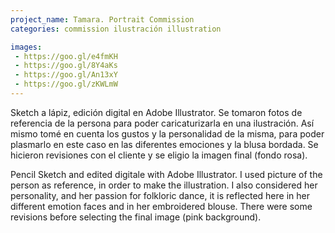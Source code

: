 ```yaml
---
project_name: Tamara. Portrait Commission
categories: commission ilustración illustration

images:
 - https://goo.gl/e4fmKH
 - https://goo.gl/8Y4aKs
 - https://goo.gl/An13xY
 - https://goo.gl/zKWLmW
---
```

Sketch a lápiz, edición digital en Adobe Illustrator. Se tomaron fotos de referencia de la persona para poder caricaturizarla en una ilustración. Así mismo tomé en cuenta los gustos y la personalidad de la misma, para poder plasmarlo en este caso en las diferentes emociones y la blusa bordada. Se hicieron revisiones con el cliente y se eligio la imagen final (fondo rosa).


Pencil Sketch and edited digitale with Adobe Illustrator. I used picture of the person as reference, in order to make the illustration. I also considered her personality, and her passion for folkloric dance, it is reflected here in her different emotion faces and in her embroidered blouse. There were some revisions before selecting the final image (pink background).

